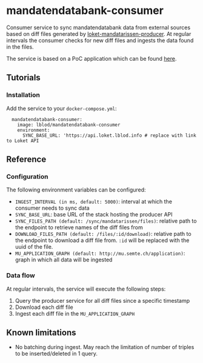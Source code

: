 # mandatendatabank-consumer

Consumer service to sync mandatendatabank data from external sources based on diff files generated by [loket-mandatarissen-producer](http://github.com/lblod/loket-mandatarissen-producer). At regular intervals the consumer checks for new diff files and ingests the data found in the files.

The service is based on a PoC application which can be found [here](http://github.com/redpencilio/app-poc-diff).

## Tutorials

### Installation
Add the service to your `docker-compose.yml`:

```
  mandatendatabank-consumer:
    image: lblod/mandatendatabank-consumer
    environment:
      SYNC_BASE_URL: 'https://api.loket.lblod.info # replace with link to Loket API
```

## Reference
### Configuration
The following environment variables can be configured:
* `INGEST_INTERVAL (in ms, default: 5000)`: interval at which the consumer needs to sync data
* `SYNC_BASE_URL`: base URL of the stack hosting the producer API
* `SYNC_FILES_PATH (default: /sync/mandatarissen/files)`: relative path to the endpoint to retrieve names of the diff files from
* `DOWNLOAD_FILES_PATH (default: /files/:id/download)`: relative path to the endpoint to download a diff file from. `:id` will be replaced with the uuid of the file.
* `MU_APPLICATION_GRAPH (default: http://mu.semte.ch/application)`: graph in which all data will be ingested

### Data flow
At regular intervals, the service will execute the following steps:

1. Query the producer service for all diff files since a specific timestamp
2. Download each diff file
3. Ingest each diff file in the `MU_APPLICATION_GRAPH`

## Known limitations
* No batching during ingest. May reach the limitation of number of triples to be inserted/deleted in 1 query.
